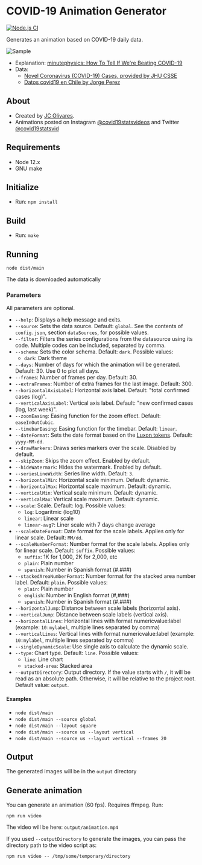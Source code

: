 # COVID-19 Animation Generator

[![Node.js CI](https://github.com/juancri/covid19-animation-generator/workflows/Node.js%20CI/badge.svg)](https://github.com/juancri/covid19-animation-generator/actions)

Generates an animation based on COVID-19 daily data.

![Sample](sample.gif)

- Explanation: [minutephysics: How To Tell If We're Beating COVID-19](https://www.youtube.com/watch?v=54XLXg4fYsc)
- Data:
  - [Novel Coronavirus (COVID-19) Cases, provided by JHU CSSE](https://github.com/CSSEGISandData/COVID-19)
  - [Datos covid19 en Chile by Jorge Perez](https://github.com/jorgeperezrojas/covid19-data)

## About

- Created by [JC Olivares](https://twitter.com/juancriolivares).
- Animations posted on Instagram [@covid19statsvideos](https://instagram.com/covid19statsvideos) and Twitter [@covid19statsvid](https://twitter.com/covid19statsvid)

## Requirements

- Node 12.x
- GNU make

## Initialize

- Run: ```npm install```

## Build

- Run: ```make```

## Running

```node dist/main```

The data is downloaded automatically

### Parameters

All parameters are optional.

- ```--help```: Displays a help message and exits.
- ```--source```: Sets the data source. Default: ```global```. See the contents of `config.json`, section `dataSources`, for possible values.
- ```--filter```: Filters the series configurations from the datasource using its code. Multiple codes can be included, separated by comma.
- ```--schema```: Sets the color schema. Default: ```dark```. Possible values:
  - ```dark```: Dark theme
- ```--days```: Number of days for which the animation will be generated. Default: 30. Use 0 to plot all days.
- ```--frames```: Number of frames per day. Default: 30.
- ```--extraFrames```: Number of extra frames for the last image. Default: 300.
- ```--horizontalAxisLabel```: Horizontal axis label. Default: "total confirmed cases (log)".
- ```--verticalAxisLabel```: Vertical axis label. Default: "new confirmed cases (log, last week)".
- ```--zoomEasing```: Easing function for the zoom effect. Default: ```easeInOutCubic```.
- ```--timebarEasing```: Easing function for the timebar. Default: ```linear```.
- ```--dateFormat```: Sets the date format based on the [Luxon tokens](https://moment.github.io/luxon/docs/manual/formatting.html#table-of-tokens). Default: ```yyyy-MM-dd```.
- ```--drawMarkers```: Draws series markers over the scale. Disabled by default.
- ```--skipZoom```: Skips the zoom effect. Enabled by default.
- ```--hideWatermark```: Hides the watermark. Enabled by default.
- ```--seriesLineWidth```: Series line width. Default: ```3```.
- ```--horizontalMin```: Horizontal scale minimum. Default: dynamic.
- ```--horizontalMax```: Horizontal scale maximum. Default: dynamic.
- ```--verticalMin```: Vertical scale minimum. Default: dynamic.
- ```--verticalMax```: Vertical scale maximum. Default: dynamic.
- ```--scale```: Scale. Default: log. Possible values:
  - ```log```: Logaritmic (log10)
  - ```linear```: Linear scale
  - ```linear-avg7```: Liner scale with 7 days change average
- ```--scaleDateFormat```: Date format for the scale labels. Applies only for linear scale. Default: ```MM/dd```.
- ```--scaleNumberFormat```: Number format for the scale labels. Applies only for linear scale. Default: ```suffix```. Possible values:
  - ```suffix```: 1K for 1,000, 2K for 2,000, etc
  - ```plain```: Plain number
  - ```spanish```: Number in Spanish format (#.###)
- ```--stackedAreaNumberFormat```: Number format for the stacked area number label. Default: ```plain```. Possible values:
  - ```plain```: Plain number
  - ```english```: Number in English format (#,###)
  - ```spanish```: Number in Spanish format (#.###)
- ```--horizontalJump```: Distance between scale labels (horizontal axis).
- ```--verticalJump```: Distance between scale labels (vertical axis).
- ```--horizontalLines```: Horizontal lines with format numericvalue:label (example: ```10:mylabel```, multiple lines separated by comma)
- ```--verticalLines```: Vertical lines with format numericvalue:label (example: ```10:mylabel```, multiple lines separated by comma)
- ```--singleDynamicScale```: Use single axis to calculate the dynamic scale.
- ```--type```: Chart type. Default: ```line```. Possible values:
  - ```line```: Line chart
  - ```stacked-area```: Stacked area
- ```--outputDirectory```: Output directory. If the value starts with ```/```, it will be read as an absolute path. Otherwise, it will be relative to the project root. Default value: ```output```.

#### Examples

- ```node dist/main```
- ```node dist/main --source global```
- ```node dist/main --layout square```
- ```node dist/main --source us --layout vertical```
- ```node dist/main --source us --layout vertical --frames 20```

## Output

The generated images will be in the ```output``` directory

## Generate animation

You can generate an animation (60 fps). Requires ffmpeg. Run:

```
npm run video
```

The video will be here: ```output/animation.mp4```

If you used ```--outputDirectory``` to generate the images, you can pass the directory path to the video script as:

```
npm run video -- /tmp/some/temporary/directory
```


